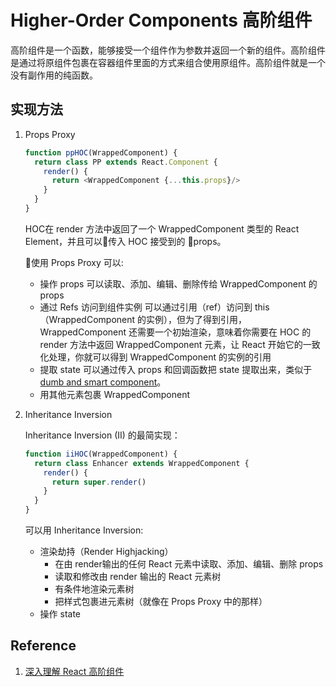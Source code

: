# Higher-Order Components 高阶组件

高阶组件是一个函数，能够接受一个组件作为参数并返回一个新的组件。高阶组件是通过将原组件包裹在容器组件里面的方式来组合使用原组件。高阶组件就是一个没有副作用的纯函数。

## 实现方法

1. Props Proxy

    ```javascript
    function ppHOC(WrappedComponent) {  
      return class PP extends React.Component {
        render() {
          return <WrappedComponent {...this.props}/>
        }  
      }
    }
    ```

    HOC在 render 方法中返回了一个 WrappedComponent 类型的 React Element，并且可以传入 HOC 接受到的 props。

    使用 Props Proxy 可以:

    - 操作 props
      可以读取、添加、编辑、删除传给 WrappedComponent 的 props
    - 通过 Refs 访问到组件实例
      可以通过引用（ref）访问到 this （WrappedComponent 的实例），但为了得到引用，WrappedComponent 还需要一个初始渲染，意味着你需要在 HOC 的 render 方法中返回 WrappedComponent 元素，让 React 开始它的一致化处理，你就可以得到 WrappedComponent 的实例的引用
    - 提取 state
      可以通过传入 props 和回调函数把 state 提取出来，类似于 [dumb and smart component](https://medium.com/@dan_abramov/smart-and-dumb-components-7ca2f9a7c7d0#.o2qmm6j3h)。
    - 用其他元素包裹 WrappedComponent

2. Inheritance Inversion

    Inheritance Inversion (II) 的最简实现：

    ```javascript
    function iiHOC(WrappedComponent) {
      return class Enhancer extends WrappedComponent {
        render() {
          return super.render()
        }
      }
    }
    ```

    可以用 Inheritance Inversion:

    - 渲染劫持（Render Highjacking）
      - 在由 render输出的任何 React 元素中读取、添加、编辑、删除 props
      - 读取和修改由 render 输出的 React 元素树
      - 有条件地渲染元素树
      - 把样式包裹进元素树（就像在 Props Proxy 中的那样）
    - 操作 state



## Reference

1. [深入理解 React 高阶组件](https://zhuanlan.zhihu.com/p/24776678)